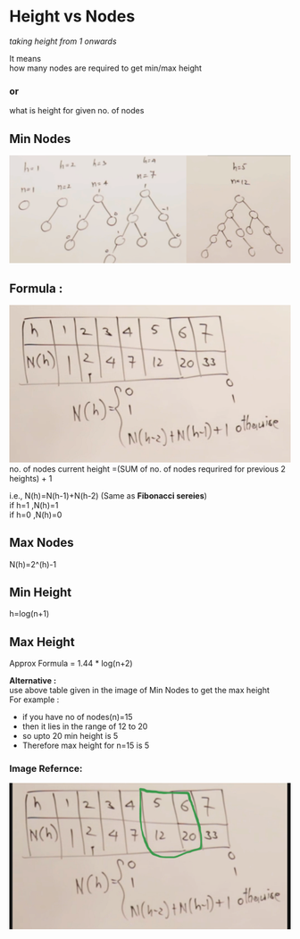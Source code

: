 # Height vs Nodes
*taking height from 1 onwards*  

It means  
how many nodes are required to get min/max height  
### or  
what is height for given no. of nodes

## Min Nodes
![Alt text](image-2.png)

## Formula :
![Alt text](image-3.png)
no. of nodes current height =(SUM of no. of nodes requrired for previous 2 heights) + 1  

i.e., N(h)=N(h-1)+N(h-2)   (Same as <b>Fibonacci sereies</b>)  
      if h=1 ,N(h)=1  
      if h=0 ,N(h)=0 

## Max Nodes 
N(h)=2^(h)-1

## Min Height
h=log(n+1)

## Max Height

Approx Formula = 1.44 * log(n+2) 

<b>Alternative :</b>  
use above table given in the image of Min Nodes to get the max height  
For example :  
* if you have no of nodes(n)=15
* then it lies in the range of 12 to 20   
* so upto 20 min height is 5  
* Therefore max height for n=15 is 5

### Image Refernce:
![Alt text](image-4.png)